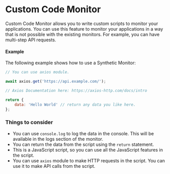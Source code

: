 # Custom Code Monitor

Custom Code Monitor allows you to write custom scripts to monitor your applications. You can use this feature to monitor your applications in a way that is not possible with the existing monitors. For example, you can have multi-step API requests. 

#### Example

The following example shows how to use a Synthetic Monitor:

```javascript
// You can use axios module.

await axios.get('https://api.example.com/');

// Axios Documentation here: https://axios-http.com/docs/intro

return {
    data: 'Hello World' // return any data you like here. 
};
```

### Things to consider

- You can use `console.log` to log the data in the console. This will be available in the logs section of the monitor.
- You can return the data from the script using the `return` statement. 
- This is a JavaScript script, so you can use all the JavaScript features in the script.
- You can use `axios` module to make HTTP requests in the script. You can use it to make API calls from the script.